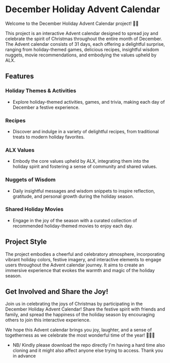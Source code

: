 # December Holiday Advent Calendar

Welcome to the December Holiday Advent Calendar project! 🎄✨

This project is an interactive Advent calendar designed to spread joy and celebrate the spirit of Christmas throughout the entire month of December. The Advent calendar consists of 31 days, each offering a delightful surprise, ranging from holiday-themed games, delicious recipes, insightful wisdom nuggets, movie recommendations, and embodying the values upheld by ALX.

## Features

### Holiday Themes & Activities
- Explore holiday-themed activities, games, and trivia, making each day of December a festive experience.

### Recipes
- Discover and indulge in a variety of delightful recipes, from traditional treats to modern holiday favorites.

### ALX Values
- Embody the core values upheld by ALX, integrating them into the holiday spirit and fostering a sense of community and shared values.

### Nuggets of Wisdom
- Daily insightful messages and wisdom snippets to inspire reflection, gratitude, and personal growth during the holiday season.

### Shared Holiday Movies
- Engage in the joy of the season with a curated collection of recommended holiday-themed movies to enjoy each day.

## Project Style

The project embodies a cheerful and celebratory atmosphere, incorporating vibrant holiday colors, festive imagery, and interactive elements to engage users throughout the Advent calendar journey. It aims to create an immersive experience that evokes the warmth and magic of the holiday season.

## Get Involved and Share the Joy!

Join us in celebrating the joys of Christmas by participating in the December Holiday Advent Calendar! Share the festive spirit with friends and family, and spread the happiness of the holiday season by encouraging others to join this interactive experience.

We hope this Advent calendar brings you joy, laughter, and a sense of togetherness as we celebrate the most wonderful time of the year! 🌟🎁🎉


- NB/ Kindly please download the repo directly I'm having a hard time also cloning and it might also affect anyone else trying to access. Thank you in advance
